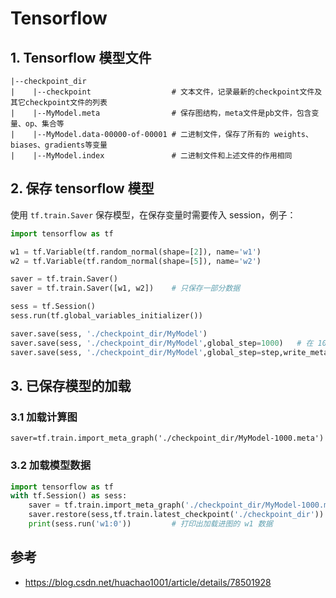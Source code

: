 # Tensorflow

## 1. Tensorflow 模型文件

```
|--checkpoint_dir
|    |--checkpoint                  # 文本文件，记录最新的checkpoint文件及其它checkpoint文件的列表
|    |--MyModel.meta                # 保存图结构，meta文件是pb文件，包含变量、op、集合等
|    |--MyModel.data-00000-of-00001 # 二进制文件，保存了所有的 weights、biases、gradients等变量
|    |--MyModel.index               # 二进制文件和上述文件的作用相同
```

## 2. 保存 tensorflow 模型

使用 `tf.train.Saver` 保存模型，在保存变量时需要传入 session，例子：

```python
import tensorflow as tf

w1 = tf.Variable(tf.random_normal(shape=[2]), name='w1')
w2 = tf.Variable(tf.random_normal(shape=[5]), name='w2')

saver = tf.train.Saver()
saver = tf.train.Saver([w1, w2])    # 只保存一部分数据

sess = tf.Session()
sess.run(tf.global_variables_initializer())

saver.save(sess, './checkpoint_dir/MyModel')
saver.save(sess, './checkpoint_dir/MyModel',global_step=1000)   # 在 1000 次迭代后保存模型
saver.save(sess, './checkpoint_dir/MyModel',global_step=step,write_meta_graph=False)    # 只保存模型数据，不保存计算图

```

## 3. 已保存模型的加载

### 3.1 加载计算图

`saver=tf.train.import_meta_graph('./checkpoint_dir/MyModel-1000.meta')`

### 3.2 加载模型数据

```python
import tensorflow as tf
with tf.Session() as sess:
    saver = tf.train.import_meta_graph('./checkpoint_dir/MyModel-1000.meta')
    saver.restore(sess,tf.train.latest_checkpoint('./checkpoint_dir'))
    print(sess.run('w1:0'))         # 打印出加载进图的 w1 数据
```

## 参考

- https://blog.csdn.net/huachao1001/article/details/78501928